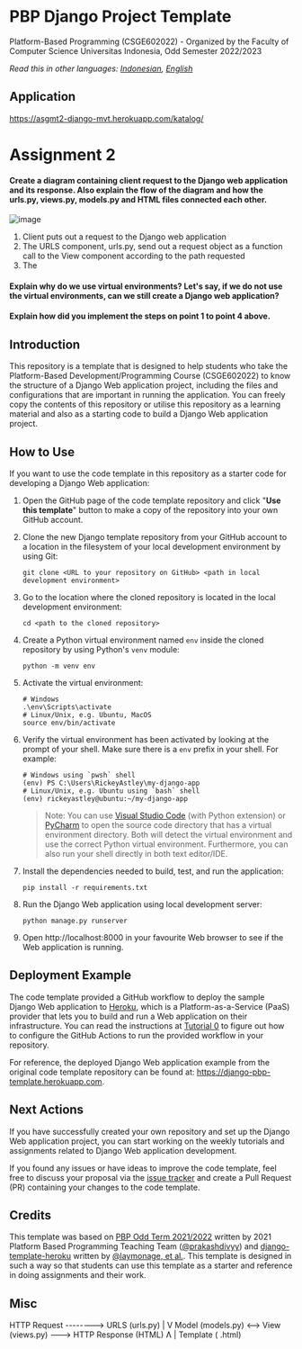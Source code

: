 # PBP Django Project Template

Platform-Based Programming (CSGE602022) - Organized by the Faculty of Computer Science Universitas Indonesia, Odd Semester 2022/2023

*Read this in other languages: [Indonesian](README.id.md), [English](README.md)*

## Application
https://asgmt2-django-mvt.herokuapp.com/katalog/

# Assignment 2
#### Create a diagram containing client request to the Django web application and its response. Also explain the flow of the diagram and how the urls.py, views.py, models.py and HTML files connected each other.

![image](https://user-images.githubusercontent.com/108500770/189872675-b9b2d97c-c239-4640-9644-ab06c2e7f5b5.png)

1. Client puts out a request to the Django web application
2. The URLS component, urls.py, send out a request object as a function call to the View component according to the path requested
3. The 

#### Explain why do we use virtual environments? Let's say, if we do not use the virtual environments, can we still create a Django web application?

#### Explain how did you implement the steps on point 1 to point 4 above.

## Introduction

This repository is a template that is designed to help students who take the Platform-Based Development/Programming Course (CSGE602022) to know the structure of a Django Web application project, including the files and configurations that are important in running the application. You can freely copy the contents of this repository or utilise this repository as a learning material and also as a starting code to build a Django Web application project.

## How to Use

If you want to use the code template in this repository as a starter code for
developing a Django Web application:

1. Open the GitHub page of the code template repository and click "**Use this template**"
   button to make a copy of the repository into your own GitHub account.
2. Clone the new Django template repository from your GitHub account to a
   location in the filesystem of your local development environment by using
   Git:

   ```shell
   git clone <URL to your repository on GitHub> <path in local development environment>
   ```
3. Go to the location where the cloned repository is located in the local
   development environment:

   ```shell
   cd <path to the cloned repository>
   ```
4. Create a Python virtual environment named `env` inside the cloned repository
   by using Python's `venv` module:

   ```shell
   python -m venv env
   ```
5. Activate the virtual environment:

   ```shell
   # Windows
   .\env\Scripts\activate
   # Linux/Unix, e.g. Ubuntu, MacOS
   source env/bin/activate
   ```
6. Verify the virtual environment has been activated by looking at the prompt
   of your shell. Make sure there is a `env` prefix in your shell. For example:

   ```shell
   # Windows using `pwsh` shell
   (env) PS C:\Users\RickeyAstley\my-django-app
   # Linux/Unix, e.g. Ubuntu using `bash` shell
   (env) rickeyastley@ubuntu:~/my-django-app
   ```

   > Note: You can use [Visual Studio Code][] (with Python extension) or [PyCharm][]
   > to open the source code directory that has a virtual environment directory.
   > Both will detect the virtual environment and use the correct Python virtual
   > environment. Furthermore, you can also run your shell directly in both text
   > editor/IDE.
7. Install the dependencies needed to build, test, and run the application:

   ```shell
   pip install -r requirements.txt
   ```
8. Run the Django Web application using local development server:

   ```shell
   python manage.py runserver
   ```
9. Open http://localhost:8000 in your favourite Web browser to see if the Web
   application is running.

## Deployment Example

The code template provided a GitHub workflow to deploy the sample Django Web
application to [Heroku][], which is a Platform-as-a-Service (PaaS) provider
that lets you to build and run a Web application on their infrastructure. You
can read the instructions at [Tutorial 0][] to figure out how to configure the
GitHub Actions to run the provided workflow in your repository.

For reference, the deployed Django Web application example from the original
code template repository can be found at: https://django-pbp-template.herokuapp.com.

## Next Actions

If you have successfully created your own repository and set up the Django Web
application project, you can start working on the weekly tutorials and assignments
related to Django Web application development. 

If you found any issues or have ideas to improve the code template, feel free
to discuss your proposal via the [issue tracker](https://github.com/pbp-fasilkom-ui/django-pbp-template/issues)
and create a Pull Request (PR) containing your changes to the code template.

## Credits

This template was based on [PBP Odd Term 2021/2022](https://gitlab.com/PBP-2021/pbp-lab) written by 2021 Platform Based Programming Teaching Team ([@prakashdivyy](https://gitlab.com/prakashdivyy)) and [django-template-heroku](https://github.com/laymonage/django-template-heroku) written by [@laymonage, et al.](https://github.com/laymonage). This template is designed in such a way so that students can use this template as a starter and reference in doing assignments and their work.

[Heroku]: https://www.heroku.com/
[Tutorial 0]: https://pbp-fasilkom-ui.github.io/ganjil-2023/en/assignments/tutorial/tutorial-0
[Visual Studio Code]: https://code.visualstudio.com/
[PyCharm]: https://www.jetbrains.com/pycharm/

## Misc

HTTP Request --------> URLS (urls.py)
                              |
                              V
Model (models.py) <--> View (views.py) ---> HTTP Response (HTML)
                              Ʌ
                              |
                     Template ( .html)

